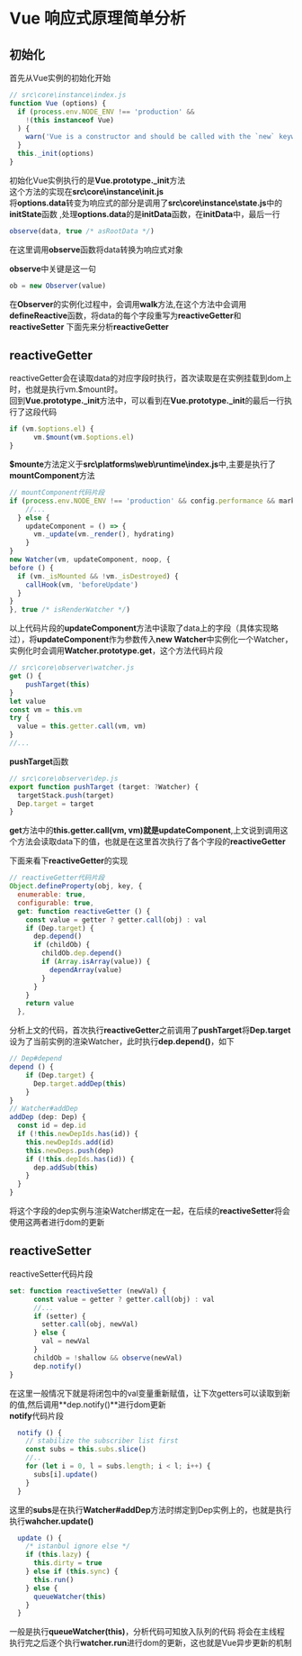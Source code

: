 # Vue 响应式原理简单分析

## 初始化
首先从Vue实例的初始化开始
```js
// src\core\instance\index.js
function Vue (options) {
  if (process.env.NODE_ENV !== 'production' &&
    !(this instanceof Vue)
  ) {
    warn('Vue is a constructor and should be called with the `new` keyword')
  }
  this._init(options)
}
```
初始化Vue实例执行的是**Vue.prototype._init**方法   
这个方法的实现在**src\core\instance\init.js**   
将**options.data**转变为响应式的部分是调用了**src\core\instance\state.js**中的**initState**函数 ,处理**options.data**的是**initData**函数，在**initData**中，最后一行
```js
observe(data, true /* asRootData */)
```
在这里调用**observe**函数将data转换为响应式对象

**observe**中关键是这一句
```js
ob = new Observer(value)
```
在**Observer**的实例化过程中，会调用**walk**方法,在这个方法中会调用**defineReactive**函数，将data的每个字段重写为**reactiveGetter**和**reactiveSetter**
下面先来分析**reactiveGetter**

## reactiveGetter
reactiveGetter会在读取data的对应字段时执行，首次读取是在实例挂载到dom上时，也就是执行vm.$mount时。   
回到**Vue.prototype._init**方法中，可以看到在**Vue.prototype._init**的最后一行执行了这段代码
```js
if (vm.$options.el) {
      vm.$mount(vm.$options.el)
}
```
**$mounte**方法定义于**src\platforms\web\runtime\index.js**中,主要是执行了**mountComponent**方法
```js
// mountComponent代码片段
if (process.env.NODE_ENV !== 'production' && config.performance && mark) {
    //...
  } else {
    updateComponent = () => {
      vm._update(vm._render(), hydrating)
    }
}
new Watcher(vm, updateComponent, noop, {
before () {
  if (vm._isMounted && !vm._isDestroyed) {
    callHook(vm, 'beforeUpdate')
  }
}
}, true /* isRenderWatcher */)
```
以上代码片段的**updateComponent**方法中读取了data上的字段（具体实现略过），将**updateComponent**作为参数传入**new Watcher**中实例化一个Watcher，实例化时会调用**Watcher.prototype.get**，这个方法代码片段
```js
// src\core\observer\watcher.js
get () {
    pushTarget(this)
}
let value
const vm = this.vm
try {
  value = this.getter.call(vm, vm) 
}
//...
```
**pushTarget**函数
```js
// src\core\observer\dep.js
export function pushTarget (target: ?Watcher) {
  targetStack.push(target)
  Dep.target = target
}
```
**get**方法中的**this.getter.call(vm, vm)**就是**updateComponent**,上文说到调用这个方法会读取data下的值，也就是在这里首次执行了各个字段的**reactiveGetter**

下面来看下**reactiveGetter**的实现

```js
// reactiveGetter代码片段
Object.defineProperty(obj, key, {
  enumerable: true,
  configurable: true,
  get: function reactiveGetter () {
    const value = getter ? getter.call(obj) : val
    if (Dep.target) {
      dep.depend()
      if (childOb) {
        childOb.dep.depend()
        if (Array.isArray(value)) {
          dependArray(value)
        }
      }
    }
    return value
  },
```
分析上文的代码，首次执行**reactiveGetter**之前调用了**pushTarget**将**Dep.target**设为了当前实例的渲染Watcher，此时执行**dep.depend()**，如下
```js
// Dep#depend
depend () {
    if (Dep.target) {
      Dep.target.addDep(this)
    }
}
// Watcher#addDep
addDep (dep: Dep) {
  const id = dep.id
  if (!this.newDepIds.has(id)) {
    this.newDepIds.add(id)
    this.newDeps.push(dep)
    if (!this.depIds.has(id)) {
      dep.addSub(this)
    }
  }
}
```
将这个字段的dep实例与渲染Watcher绑定在一起，在后续的**reactiveSetter**将会使用这两者进行dom的更新

## reactiveSetter
reactiveSetter代码片段
```js
set: function reactiveSetter (newVal) {
      const value = getter ? getter.call(obj) : val
      //...
      if (setter) {
        setter.call(obj, newVal)
      } else {
        val = newVal
      }
      childOb = !shallow && observe(newVal)
      dep.notify()
}
```
在这里一般情况下就是将闭包中的val变量重新赋值，让下次getters可以读取到新的值,然后调用**dep.notify()**进行dom更新   
**notify**代码片段
```js
  notify () {
    // stabilize the subscriber list first
    const subs = this.subs.slice()
    //..
    for (let i = 0, l = subs.length; i < l; i++) {
      subs[i].update()
    }
  }
```
这里的**subs**是在执行**Watcher#addDep**方法时绑定到Dep实例上的，也就是执行执行**wahcher.update()**   
```js
  update () {
    /* istanbul ignore else */
    if (this.lazy) {
      this.dirty = true
    } else if (this.sync) {
      this.run()
    } else {
      queueWatcher(this)
    }
  }
```
一般是执行**queueWatcher(this)**，分析代码可知放入队列的代码 将会在主线程执行完之后逐个执行**watcher.run**进行dom的更新，这也就是Vue异步更新的机制

